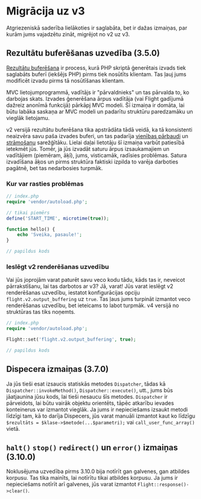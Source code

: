 # Migrācija uz v3

Atgriezeniskā saderība lielākoties ir saglabāta, bet ir dažas izmaiņas, par kurām jums vajadzētu zināt, migrējot no v2 uz v3.

## Rezultātu buferēšanas uzvedība (3.5.0)

[Rezultātu buferēšana](https://stackoverflow.com/questions/2832010/what-is-output-buffering-in-php) ir process, kurā PHP skriptā ģenerētais izvads tiek saglabāts buferī 
(iekšējs PHP) pirms tiek nosūtīts klientam. Tas ļauj jums modificēt izvadu pirms tā nosūtīšanas klientam.

MVC lietojumprogrammā, vadītājs ir "pārvaldnieks" un tas pārvalda to, ko darbojas skats. Izvades ģenerēšana ārpus vadītāja 
(vai Flight gadījumā dažreiz anonīmā funkcijā) pārkāpj MVC modeli. Šī izmaiņa ir domāta, lai būtu labāka saskaņa ar MVC modeli 
un padarītu struktūru paredzamāku un vieglāk lietojamu.

v2 versijā rezultātu buferēšana tika apstrādāta tādā veidā, ka tā konsistenti neaizvēra savu paša izvades buferi, un tas padarīja 
[vienības pārbaudi](https://github.com/flightphp/core/pull/545/files#diff-eb93da0a3473574fba94c3c4160ce68e20028e30b267875ab0792ade0b0539a0R42) 
un [strāmošanu](https://github.com/flightphp/core/issues/413) sarežģītāku. Lielai daļai lietotāju šī izmaiņa varbūt patiesībā 
ietekmēt jūs. Tomēr, ja jūs izvadāt saturu ārpus izsaukamajiem un vadītājiem (piemēram, āķī), jums, visticamāk, 
radīsies problēmas. Satura izvadīšana āķos un pirms struktūra faktiski izpilda to varēja darboties pagātnē, bet tas nedarbosies 
turpmāk.

### Kur var rasties problēmas
```php
// index.php
require 'vendor/autoload.php';

// tikai piemērs
define('START_TIME', microtime(true));

function hello() {
	echo 'Sveika, pasaule!';
}

// papildus kods
```

### Ieslēgt v2 renderēšanas uzvedību

Vai jūs joprojām varat paturēt savu veco kodu tādu, kāds tas ir, neveicot pārrakstīšanu, lai tas darbotos ar v3? Jā, varat! Jūs varat ieslēgt v2 
renderēšanas uzvedību, iestatot konfigurācijas opciju `flight.v2.output_buffering` uz `true`. Tas ļaus jums turpināt izmantot veco renderēšanas uzvedību, 
bet ieteicams to labot turpmāk. v4 versijā no struktūras tas tiks noņemts.

```php
// index.php
require 'vendor/autoload.php';

Flight::set('flight.v2.output_buffering', true);

// papildus kods
```

## Dispecera izmaiņas (3.7.0)

Ja jūs tieši esat izsaucis statiskās metodes `Dispatcher`, tādas kā `Dispatcher::invokeMethod()`, `Dispatcher::execute()`, utt., 
jums būs jāatjaunina jūsu kods, lai tieši nesaucu šīs metodes. `Dispatcher` ir pārveidots, lai būtu vairāk objektu orientēts, tāpēc 
atkarību ievades konteinerus var izmantot vieglāk. Ja jums ir nepieciešams izsaukt metodi līdzīgi tam, kā to darīja Dispecers, jūs 
varat manuāli izmantot kaut ko līdzīgu `$rezultāts = $klase->$metode(...$parametri);` vai `call_user_func_array()` vietā.

## `halt()` `stop()` `redirect()` un `error()` izmaiņas (3.10.0)

Noklusējuma uzvedība pirms 3.10.0 bija notīrīt gan galvenes, gan atbildes korpusu. Tas tika mainīts, lai notīrītu tikai atbildes korpusu. 
Ja jums ir nepieciešams notīrīt arī galvenes, jūs varat izmantot `Flight::response()->clear()`.